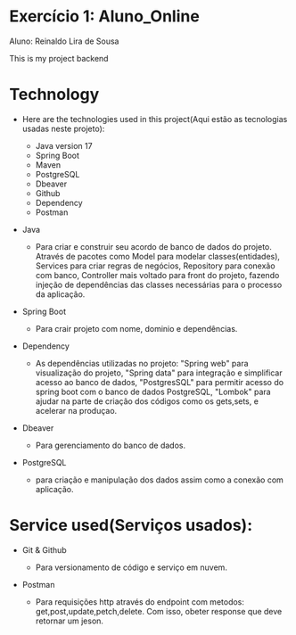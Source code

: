 # Exercício 1: Aluno_Online
Aluno: Reinaldo Lira de Sousa

This is my project backend

# Technology
* Here are the technologies used in this project(Aqui estão as tecnologias usadas neste projeto):

   * Java version 17
   * Spring Boot 
   * Maven
   * PostgreSQL
   * Dbeaver
   * Github
   * Dependency
   * Postman

* Java
   * Para criar e construir seu acordo de banco de dados do projeto. Através de pacotes como Model para modelar classes(entidades),
      Services para criar regras de negócios, Repository para conexão com banco, Controller mais voltado para front do projeto, fazendo
      injeção de dependências das classes necessárias para o processo da aplicação.

* Spring Boot
   * Para crair projeto com nome, dominio e dependências. 

* Dependency
   * As dependências utilizadas no projeto: "Spring web" para visualização do projeto, "Spring data" para integração e simplificar acesso ao
   banco de dados, "PostgresSQL" para permitir acesso do spring boot com o banco de dados PostgreSQL, "Lombok" para ajudar na parte de criação
   dos códigos como os gets,sets, e acelerar na produçao.


* Dbeaver
   * Para gerenciamento do banco de dados.

* PostgreSQL
  * para criação e manipulação dos dados assim como a conexão com aplicação.

# Service used(Serviços usados):
* Git & Github
  * Para versionamento de código e serviço em nuvem.

* Postman
  * Para requisições http através do endpoint com metodos: get,post,update,petch,delete. Com isso, obeter response que deve retornar um jeson.

